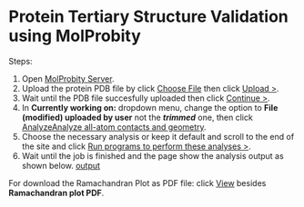 # Protein Tertiary Structure Validation using MolProbity

Steps:
1. Open [MolProbity Server](http://molprobity.biochem.duke.edu/).
2. Upload the protein PDB file by click [Choose File](./img/choose-file.jpg) then click [Upload >](./img/upload.jpg).
3. Wait until the PDB file succesfully uploaded then click [Continue >](./img/continue.jpg).
4. In **Currently working on:** dropdown menu, change the option to **File (modified) uploaded by user** not the ***trimmed*** one, then click [Analyze](./img/analyze.jpg)<u>Analyze all-atom contacts and geometry</u>.
5. Choose the necessary analysis or keep it default and scroll to the end of the site and click [Run programs to perform these analyses >](./img/run.jpg).
6. Wait until the job is finished and the page show the analysis output as shown below.
[output](./img/output.jpg)

For download the Ramachandran Plot as PDF file: click <u>View</u> besides **Ramachandran plot PDF**.
